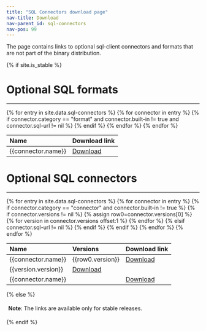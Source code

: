 ```yaml
---
title: "SQL Connectors download page"
nav-title: Download
nav-parent_id: sql-connectors
nav-pos: 99
---
```

<!--
Licensed to the Apache Software Foundation (ASF) under one
or more contributor license agreements.  See the NOTICE file
distributed with this work for additional information
regarding copyright ownership.  The ASF licenses this file
to you under the Apache License, Version 2.0 (the
"License"); you may not use this file except in compliance
with the License.  You may obtain a copy of the License at

  http://www.apache.org/licenses/LICENSE-2.0

Unless required by applicable law or agreed to in writing,
software distributed under the License is distributed on an
"AS IS" BASIS, WITHOUT WARRANTIES OR CONDITIONS OF ANY
KIND, either express or implied.  See the License for the
specific language governing permissions and limitations
under the License.
-->

The page contains links to optional sql-client connectors and formats that are not part of the
 binary distribution.
 
{% if site.is_stable %}

# Optional SQL formats
-------------------

<table class="table table-bordered">
    <thead>
    <tr>
        <th style="text-align: left">Name</th>
        <th style="text-align: left">Download link</th>
    </tr>
    </thead>
    <tbody>
{% for entry in site.data.sql-connectors %}
    {% for connector in entry %}
      {% if connector.category == "format" and connector.built-in != true and connector.sql-url != nil %}  
        <tr>
            <td style="text-align: left">{{connector.name}}</td>
            <td style="text-align: left"><a href="{{ connector.sql-url | liquify }}">Download</a></td>
        </tr>
      {% endif %}
    {% endfor %}
{% endfor %}
    </tbody>
</table>

# Optional SQL connectors
-------------------  

<table class="table table-bordered">
    <thead>
    <tr>
        <th style="text-align: left">Name</th>
        <th style="text-align: left">Versions</th>
        <th style="text-align: left">Download link</th>
    </tr>
    </thead>
    <tbody>
{% for entry in site.data.sql-connectors %}
    {% for connector in entry %}
      {% if connector.category == "connector" and connector.built-in != true %}
        {% if connector.versions != nil %}
            {% assign row0=connector.versions[0] %}
            <tr>
                <td style="text-align: left" rowspan="{{connector.versions | size}}">{{connector.name}}</td>
                <td style="text-align: left">{{row0.version}}</td>
                <td style="text-align: left"><a href="{{ row0.sql-url | liquify }}">Download</a></td>
            </tr>
            {% for version in connector.versions offset:1 %}
                <tr>
                    <td style="text-align: left">{{version.version}}</td>
                    <td style="text-align: left"><a href="{{ version.sql-url | liquify }}">Download</a></td>
                </tr>
            {% endfor %}
        {% elsif connector.sql-url != nil %}
            <tr>
                <td style="text-align: left">{{connector.name}}</td>
                <td style="text-align: left"></td>
                <td style="text-align: left"><a href="{{ connector.sql-url | liquify }}">Download</a></td>
            </tr>
        {% endif %}
      {% endif %}
    {% endfor %}
{% endfor %}
    </tbody>
</table>

{% else %}
<p style="border-radius: 5px; padding: 5px" class="bg-info">
  <b>Note</b>: The links are available only for stable releases.
</p>
{% endif %}
